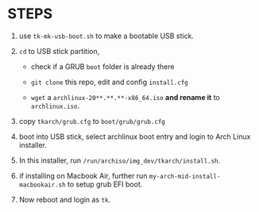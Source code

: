 STEPS
=====
1. use `tk-mk-usb-boot.sh` to make a bootable USB stick.

2. `cd` to USB stick partition,

	* check if a GRUB `boot` folder is already there

	* `git clone` this repo, edit and config `install.cfg`

	* `wget` a `archlinux-20**.**.**-x86_64.iso` **and rename it** to `archlinux.iso`.

3. copy `tkarch/grub.cfg` to `boot/grub/grub.cfg`

4. boot into USB stick, select archlinux boot entry and login to Arch Linux installer.

5. In this installer, run `/run/archiso/img_dev/tkarch/install.sh`.

6. if installing on Macbook Air, further run `my-arch-mid-install-macbookair.sh` to setup grub EFI boot.

7. Now reboot and login as `tk`.
